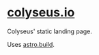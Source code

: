 # [colyseus.io](http://colyseus.io)

Colyseus' static landing page.

Uses [astro.build](https://astro.build/).

